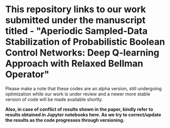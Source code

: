 # This repository links to our work submitted under the manuscript titled - "Aperiodic Sampled-Data Stabilization of Probabilistic Boolean Control Networks: Deep Q-learning Approach with Relaxed Bellman Operator"
Please make a note that these codes are an alpha version, still undergoing optimization while our work is under review and a newer more stable version of code will be made available shortly.

**Also, in case of conflict of results shown in the paper, kindly refer to results obtained in Jupyter notebooks here. As we try to correct/update the results as the code progresses through versioning.**

